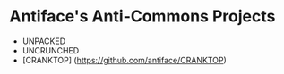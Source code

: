 Antiface's Anti-Commons Projects
================================
* UNPACKED
* UNCRUNCHED
* [CRANKTOP] (https://github.com/antiface/CRANKTOP)

